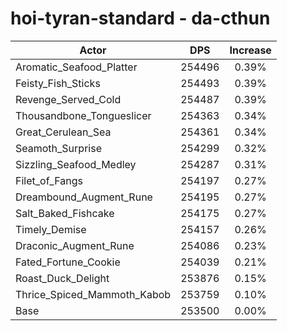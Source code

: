 # hoi-tyran-standard - da-cthun
| Actor | DPS | Increase |
|---|:---:|:---:|
|Aromatic_Seafood_Platter|254496|0.39%|
|Feisty_Fish_Sticks|254493|0.39%|
|Revenge_Served_Cold|254487|0.39%|
|Thousandbone_Tongueslicer|254363|0.34%|
|Great_Cerulean_Sea|254361|0.34%|
|Seamoth_Surprise|254299|0.32%|
|Sizzling_Seafood_Medley|254287|0.31%|
|Filet_of_Fangs|254197|0.27%|
|Dreambound_Augment_Rune|254195|0.27%|
|Salt_Baked_Fishcake|254175|0.27%|
|Timely_Demise|254157|0.26%|
|Draconic_Augment_Rune|254086|0.23%|
|Fated_Fortune_Cookie|254039|0.21%|
|Roast_Duck_Delight|253876|0.15%|
|Thrice_Spiced_Mammoth_Kabob|253759|0.10%|
|Base|253500|0.00%|
